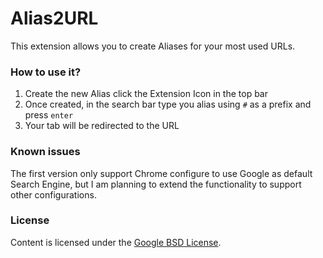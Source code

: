 # Alias2URL

This extension allows you to create Aliases for your most used URLs.

### How to use it?

1. Create the new Alias click the Extension Icon in the top bar
2. Once created, in the search bar type you alias using `#` as a prefix and press `enter`
3. Your tab will be redirected to the URL

### Known issues

The first version only support Chrome configure to use Google as default Search Engine, but I am planning to extend the functionality to support other configurations.

### License

Content is licensed under the [Google BSD License](https://developers.google.com/open-source/licenses/bsd).
